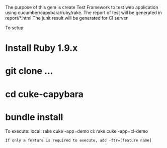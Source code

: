The purpose of this gem is create Test Framework to test web application using cucumber/capybara/ruby/rake.
The report of test will be generated in report/*.html
The junit result will be generated for CI server.

To setup:
# Install Ruby 1.9.x
# git clone ...
# cd cuke-capybara
# bundle install

To execute:
    local: rake cuke -app=demo
    cl: rake cuke -app=cl-demo

    If only a feature is required to execute, add -ftr=[feature name]
